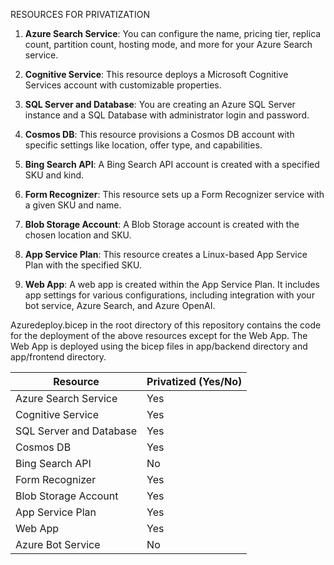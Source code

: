RESOURCES FOR PRIVATIZATION

1. **Azure Search Service**: You can configure the name, pricing tier, replica count, partition count, hosting mode, and more for your Azure Search service.

2. **Cognitive Service**: This resource deploys a Microsoft Cognitive Services account with customizable properties.

3. **SQL Server and Database**: You are creating an Azure SQL Server instance and a SQL Database with administrator login and password.

4. **Cosmos DB**: This resource provisions a Cosmos DB account with specific settings like location, offer type, and capabilities.

5. **Bing Search API**: A Bing Search API account is created with a specified SKU and kind.

6. **Form Recognizer**: This resource sets up a Form Recognizer service with a given SKU and name.

7. **Blob Storage Account**: A Blob Storage account is created with the chosen location and SKU.

8. **App Service Plan**: This resource creates a Linux-based App Service Plan with the specified SKU.

9. **Web App**: A web app is created within the App Service Plan. It includes app settings for various configurations, including integration with your bot service, Azure Search, and Azure OpenAI.

Azuredeploy.bicep in the root directory of this repository contains the code for the deployment of the above resources except for the Web App. The Web App is deployed using the bicep files in app/backend directory and app/frontend directory.

| Resource                | Privatized (Yes/No) |
|-------------------------|---------------------|
| Azure Search Service    | Yes                 |
| Cognitive Service       | Yes                 |
| SQL Server and Database | Yes                 |
| Cosmos DB               | Yes                 |
| Bing Search API         | No                  |
| Form Recognizer         | Yes                 |
| Blob Storage Account    | Yes                 |
| App Service Plan        | Yes                 |
| Web App                 | Yes                 |
| Azure Bot Service       | No                  | 